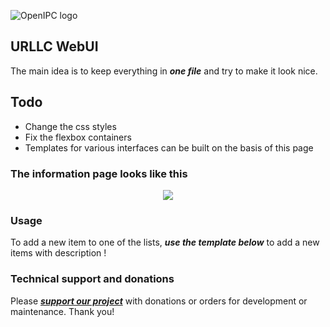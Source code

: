 ![OpenIPC logo][logo]

## URLLC WebUI

The main idea is to keep everything in **_one file_** and try to make it look nice. 


## Todo
- Change the css styles
- Fix the flexbox containers
- Templates for various interfaces can be built on the basis of this page


### The information page looks like this

<p align="center">
<image src="img/view_1.png">
</p>


### Usage

To add a new item to one of the lists, **_use the template below_** to add a new items with description !


### Technical support and donations

Please **_[support our project](https://openipc.org/support-open-source)_** with donations or orders for development or maintenance. Thank you!

[logo]: https://openipc.org/assets/openipc-logo-black.svg
